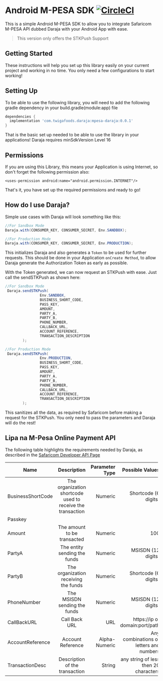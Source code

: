 # Android M-PESA SDK [![CircleCI](https://circleci.com/gh/twigaeng/android-mpesa-sdk/tree/master.svg?style=shield)](https://circleci.com/gh/twigaeng/android-mpesa-sdk/tree/master)
This is a simple Android M-PESA SDK to allow you to integrate Safaricom M-PESA API dubbed Daraja with your Android App with ease. 
> This version only offers the STKPush Support

## Getting Started
These instructions will help you set up this library easily on your current project and working in no time. You only need a few configurations to start working!

## Setting Up
To be able to use the following library, you will need to add the following gradle dependency in your build.gradle(module:app) file

```gradle
dependencies {
  implementation 'com.twigafoods.daraja:mpesa-daraja:0.0.1'
}
```

That is the basic set up needed to be able to use the library in your applications! Daraja requires minSdkVersion Level 16 

## Permissions
If you are using this Library, this means your Application is using Internet, so don't forget the following permission also:

```
<uses-permission android:name="android.permission.INTERNET"/>
```

That's it, you have set up the required permissions and ready to go!

## How do I use Daraja?

Simple use cases with Daraja will look something like this:

```java
//For Sandbox Mode
Daraja.with(CONSUMER_KEY, CONSUMER_SECRET, Env.SANDBOX);

//For Production Mode
Daraja.with(CONSUMER_KEY, CONSUMER_SECRET, Env.PRODUCTION);
```
This initializes Daraja and also generates a `Token` to be used for further requests. This should be done in your Application `onCreate Method`, to allow Daraja generate the Authorization Token as early as possible.

With the Token generated, we can now request an STKPush with ease. Just call the sendSTKPush as shown here:

```java
//For Sandbox Mode
 Daraja.sendSTKPush(
                Env.SANDBOX,
                BUSINESS_SHORT_CODE,
                PASS_KEY,
                AMOUNT,
                PARTY_A,
                PARTY_B,
                PHONE_NUMBER,
                CALLBACK_URL,
                ACCOUNT_REFERENCE,
                TRANSACTION_DESCRIPTION
        );

//For Production Mode
 Daraja.sendSTKPush(
                Env.PRODUCTION,
                BUSINESS_SHORT_CODE,
                PASS_KEY,
                AMOUNT,
                PARTY_A,
                PARTY_B,
                PHONE_NUMBER,
                CALLBACK_URL,
                ACCOUNT_REFERENCE,
                TRANSACTION_DESCRIPTION
        );
```

This sanitizes all the data, as required by Safaricom before making a request for the STKPush. You only need to pass the parameters and Daraja will do the rest!

## Lipa na M-Pesa Online Payment API

The following table highlights the requirements needed by Daraja, as described in the [Safaricom Developer API Page](https://developer.safaricom.co.ke/lipa-na-m-pesa-online/apis/post/stkpush/v1/processrequest)

| Name                  | Description           | Parameter Type    | Possible Values |
| -------------         |:--------------------: | ----------------: | ---------------:|
| BusinessShortCode     | The organization shortcode used to receive the transaction        | Numeric             | Shortcode (6 digits)           |
| Passkey     |        |              |           |
| Amount     | The amount to be transacted      | Numeric             | 100           |
| PartyA     | The entity sending the funds        | Numeric             | MSISDN (12 digits)          |
| PartyB     | The organization receiving the funds        | Numeric             | Shortcode (6 digits)           |
| PhoneNumber     | The MSISDN sending the funds        | Numeric             | MSISDN (12 digits)          |
| CallBackURL     | Call Back URL        | URL             | https://ip or domain:port/path           |
| AccountReference     | Account Reference        | Alpha-Numeric	             | Any combinations of letters and numbers |
| TransactionDesc     | Description of the transaction        | String             | any string of less then 20 characters          |

